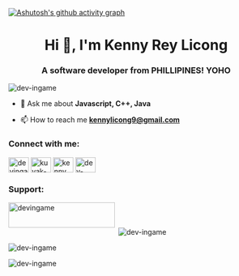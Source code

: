 [![Ashutosh's github activity graph](https://github-readme-activity-graph.vercel.app/graph?username=Dev-ingame&bg_color=000000&color=9e4c98&line=f99af3&point=f97ba1&area=true&hide_border=true)](https://github.com/ashutosh00710/github-readme-activity-graph)
<h1 align="center">Hi 👋, I'm Kenny Rey Licong</h1>
<h3 align="center">A software developer from PHILLIPINES! YOHO</h3>

<p align="left"> <img src="https://komarev.com/ghpvc/?username=dev-ingame&label=Profile%20views&color=0e75b6&style=flat" alt="dev-ingame" /> </p>

- 💬 Ask me about **Javascript, C++, Java**

- 📫 How to reach me **kennylicong9@gmail.com**

<h3 align="left">Connect with me:</h3>
<p align="left">
<a href="https://dev.to/devingame" target="blank"><img align="center" src="https://raw.githubusercontent.com/rahuldkjain/github-profile-readme-generator/master/src/images/icons/Social/devto.svg" alt="devingame" height="30" width="40" /></a>
<a href="https://linkedin.com/in/kuyak-gaming-7b74732bb" target="blank"><img align="center" src="https://raw.githubusercontent.com/rahuldkjain/github-profile-readme-generator/master/src/images/icons/Social/linked-in-alt.svg" alt="kuyak-gaming-7b74732bb" height="30" width="40" /></a>
<a href="https://fb.com/licong.rey)" target="blank"><img align="center" src="https://raw.githubusercontent.com/rahuldkjain/github-profile-readme-generator/master/src/images/icons/Social/facebook.svg" alt="kenny licong (dev)" height="30" width="40" /></a>
<a href="https://www.youtube.com/@dev-ingame3120" target="blank"><img align="center" src="https://raw.githubusercontent.com/rahuldkjain/github-profile-readme-generator/master/src/images/icons/Social/youtube.svg" alt="dev-ingame3120" height="30" width="40" /></a>
</p>


<h3 align="left">Support:</h3>
<p><a href="https://www.buymeacoffee.com/devingame"> <img align="left" src="https://cdn.buymeacoffee.com/buttons/v2/default-yellow.png" height="50" width="210" alt="devingame" /></a></p><br><br>

<p>&nbsp;<img align="center" src="https://github-readme-stats.vercel.app/api?username=dev-ingame&show_icons=true&locale=en" alt="dev-ingame" /></p>

<p><img align="center" src="https://github-readme-streak-stats.herokuapp.com/?user=dev-ingame&" alt="dev-ingame" /></p>

<p><img align="left" src="https://github-readme-stats.vercel.app/api/top-langs?username=dev-ingame&show_icons=true&locale=en&layout=compact" alt="dev-ingame" /></p>

